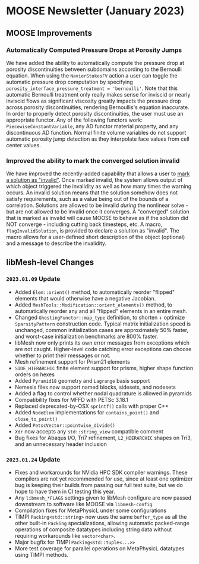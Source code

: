 # MOOSE Newsletter (January 2023)

## MOOSE Improvements

### Automatically Computed Pressure Drops at Porosity Jumps

We have added the ability to automatically compute the pressure drop at porosity
discontinuities between subdomains according to the Bernoulli equation. When
using the `NavierStokesFV` action a user can toggle the automatic pressure drop
computation by specifying `porosity_interface_pressure_treatment =
'bernoulli'`. Note that this automatic Bernoulli treatment only really makes
sense for inviscid or nearly inviscid flows as significant viscosity greatly
impacts the pressure drop across porosity discontinuities, rendering
Bernoullis's equation inaccurate. In order to properly detect porosity
discontinuities, the user must use an appropriate functor. Any of the following
functors work: `PiecewiseConstantVariable`, any AD functor material property, and
any discontinuous AD function. Normal finite volume variables do not support
automatic porosity jump detection as they interpolate face values from cell
center values.

### Improved the ability to mark the converged solution invalid

We have improved the recently-added capability that allows a user to [mark a solution as "invalid"](source/problems/SolutionInvalidity.md). Once marked invalid, the system allows output of which object triggered the invalidity as well as how many times the warning occurs. An invalid solution means that the solution somehow does not satisfy requirements, such as a value being out of the bounds of a correlation.  Solutions are allowed to be invalid *during* the nonlinear solve - but are not allowed to be invalid once it converges. A "converged" solution that is marked as invalid will cause MOOSE to behave as if the solution did NOT converge - including cutting back timesteps, etc. A macro, `flagInvalidSolution`, is provided to declare a solution as "invalid". The macro allows for a user-defined short description of the object (optional) and a message to describe the invalidity.

## libMesh-level Changes

### `2023.01.09` Update

- Added `Elem::orient()` method, to automatically reorder "flipped"
  elements that would otherwise have a negative Jacobian.
- Added `MeshTools::Modification::orient_elements()` method, to
  automatically reorder any and all "flipped" elements in an entire
  mesh.
- Changed `GhostingFunctor::map_type` definition, to shorten +
  optimize `SparsityPattern` construction code.  Typical matrix
  initialization speed is unchanged, common initialization cases are
  approximately 50% faster, and worst-case initialization benchmarks
  are 800% faster.
- libMesh now only prints its own error messages from exceptions which
  are not caught.  Higher-level code catching error exceptions can
  choose whether to print their messages or not.
- Mesh refinement support for Prism21 elements
- `SIDE_HIERARCHIC` finite element support for prisms, higher shape
  function orders on hexes
- Added `Pyramid18` geometry and `Lagrange` basis support
- Nemesis files now support named blocks, sidesets, and nodesets
- Added a flag to control whether nodal quadrature is allowed in pyramids
- Compatibility fixes for MFFD with PETSc 3.18.1
- Replaced deprecated-by-OSX `sprintf()` calls with proper C++
- Added `NodeElem` implementations for `contains_point()` and
  `close_to_point()`
- Added `PetscVector::pointwise_divide()`
- `Xdr` now accepts any `std::string_view` compatible comment
- Bug fixes for Abaqus I/O, Tri7 refinement, `L2_HIERARCHIC` shapes on
  Tri3, and an unnecessary header inclusion

### `2023.01.24` Update

- Fixes and workarounds for NVidia HPC SDK compiler warnings.  These
  compilers are not yet recommended for use, since at least one
  optimizer bug is keeping their builds from passing our full test
  suite, but we do hope to have them in CI testing this year.
- Any `libmesh_*FLAGS` settings given to libMesh configure are now
  passed downstream to software like MOOSE via `libmesh-config`
- Compilation fixes for MetaPhysicL under some configurations
- TIMPI `Packing<std::string>` now uses the same `buffer_type` as all
  the other built-in `Packing` specializations, allowing automatic
  packed-range operations of composite datatypes including string data
  without requiring workarounds like `vector<char>`.
- Major bugfix for TIMPI `Packing<std::tuple<...>>`
- More test coverage for parallel operations on MetaPhysicL
  datatypes using TIMPI methods.
